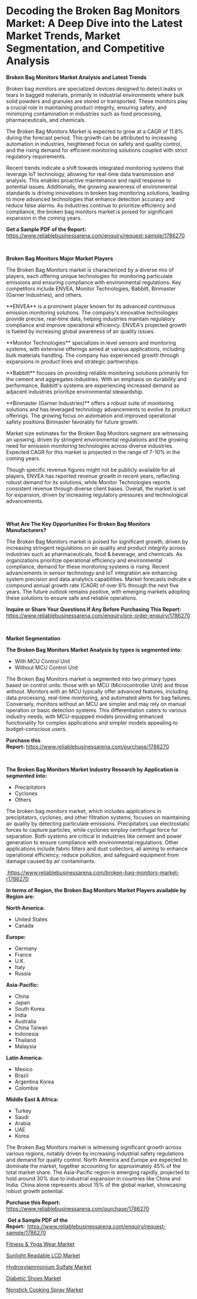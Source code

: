 <p><h1>Decoding the Broken Bag Monitors Market: A Deep Dive into the Latest Market Trends, Market Segmentation, and Competitive Analysis</h1></p><p><strong>Broken Bag Monitors Market Analysis and Latest Trends</strong></p>
<p><p>Broken bag monitors are specialized devices designed to detect leaks or tears in bagged materials, primarily in industrial environments where bulk solid powders and granules are stored or transported. These monitors play a crucial role in maintaining product integrity, ensuring safety, and minimizing contamination in industries such as food processing, pharmaceuticals, and chemicals. </p><p>The Broken Bag Monitors Market is expected to grow at a CAGR of 11.8% during the forecast period. This growth can be attributed to increasing automation in industries, heightened focus on safety and quality control, and the rising demand for efficient monitoring solutions coupled with strict regulatory requirements. </p><p>Recent trends indicate a shift towards integrated monitoring systems that leverage IoT technology, allowing for real-time data transmission and analysis. This enables proactive maintenance and rapid response to potential issues. Additionally, the growing awareness of environmental standards is driving innovations in broken bag monitoring solutions, leading to more advanced technologies that enhance detection accuracy and reduce false alarms. As industries continue to prioritize efficiency and compliance, the broken bag monitors market is poised for significant expansion in the coming years.</p></p>
<p><strong>Get a Sample PDF of the Report:&nbsp;</strong> <a href="https://www.reliablebusinessarena.com/enquiry/request-sample/1786270?utm_campaign=1497&utm_medium=2&utm_source=Github&utm_content=ia&utm_term=09102024&utm_id=broken-bag-monitors">https://www.reliablebusinessarena.com/enquiry/request-sample/1786270</a></p>
<p>&nbsp;</p>
<p><strong>Broken Bag Monitors Major Market Players</strong></p>
<p><p>The Broken Bag Monitors market is characterized by a diverse mix of players, each offering unique technologies for monitoring particulate emissions and ensuring compliance with environmental regulations. Key competitors include ENVEA, Monitor Technologies, Babbitt, Binmaster (Garner Industries), and others.</p><p>**ENVEA** is a prominent player known for its advanced continuous emission monitoring solutions. The company's innovative technologies provide precise, real-time data, helping industries maintain regulatory compliance and improve operational efficiency. ENVEA's projected growth is fueled by increasing global awareness of air quality issues.</p><p>**Monitor Technologies** specializes in level sensors and monitoring systems, with extensive offerings aimed at various applications, including bulk materials handling. The company has experienced growth through expansions in product lines and strategic partnerships.</p><p>**Babbitt** focuses on providing reliable monitoring solutions primarily for the cement and aggregates industries. With an emphasis on durability and performance, Babbitt's systems are experiencing increased demand as adjacent industries prioritize environmental stewardship.</p><p>**Binmaster (Garner Industries)** offers a robust suite of monitoring solutions and has leveraged technology advancements to evolve its product offerings. The growing focus on automation and improved operational safety positions Binmaster favorably for future growth.</p><p>Market size estimates for the Broken Bag Monitors segment are witnessing an upswing, driven by stringent environmental regulations and the growing need for emission monitoring technologies across diverse industries. Expected CAGR for this market is projected in the range of 7-10% in the coming years.</p><p>Though specific revenue figures might not be publicly available for all players, ENVEA has reported revenue growth in recent years, reflecting robust demand for its solutions, while Monitor Technologies reports consistent revenue through diverse client bases. Overall, the market is set for expansion, driven by increasing regulatory pressures and technological advancements.</p></p>
<p>&nbsp;</p>
<p><strong>What Are The Key Opportunities For Broken Bag Monitors Manufacturers?</strong></p>
<p><p>The Broken Bag Monitors market is poised for significant growth, driven by increasing stringent regulations on air quality and product integrity across industries such as pharmaceuticals, food & beverage, and chemicals. As organizations prioritize operational efficiency and environmental compliance, demand for these monitoring systems is rising. Recent advancements in sensor technology and IoT integration are enhancing system precision and data analytics capabilities. Market forecasts indicate a compound annual growth rate (CAGR) of over 6% through the next five years. The future outlook remains positive, with emerging markets adopting these solutions to ensure safe and reliable operations.</p></p>
<p><strong>Inquire or Share Your Questions If Any Before Purchasing This Report:</strong> <a href="https://www.reliablebusinessarena.com/enquiry/pre-order-enquiry/1786270?utm_campaign=1497&utm_medium=2&utm_source=Github&utm_content=ia&utm_term=09102024&utm_id=broken-bag-monitors">https://www.reliablebusinessarena.com/enquiry/pre-order-enquiry/1786270</a></p>
<p>&nbsp;</p>
<p><strong>Market Segmentation</strong></p>
<p><strong>The Broken Bag Monitors Market Analysis by types is segmented into:</strong></p>
<p><ul><li>With MCU Control Unit</li><li>Without MCU Control Unit</li></ul></p>
<p><p>The Broken Bag Monitors market is segmented into two primary types based on control units: those with an MCU (Microcontroller Unit) and those without. Monitors with an MCU typically offer advanced features, including data processing, real-time monitoring, and automated alerts for bag failures. Conversely, monitors without an MCU are simpler and may rely on manual operation or basic detection systems. This differentiation caters to various industry needs, with MCU-equipped models providing enhanced functionality for complex applications and simpler models appealing to budget-conscious users.</p></p>
<p><strong>Purchase this Report:&nbsp;</strong><a href="https://www.reliablebusinessarena.com/purchase/1786270?utm_campaign=1497&utm_medium=2&utm_source=Github&utm_content=ia&utm_term=09102024&utm_id=broken-bag-monitors">https://www.reliablebusinessarena.com/purchase/1786270</a></p>
<p>&nbsp;</p>
<p><strong>The Broken Bag Monitors Market Industry Research by Application is segmented into:</strong></p>
<p><ul><li>Precipitators</li><li>Cyclones</li><li>Others</li></ul></p>
<p><p>The broken bag monitors market, which includes applications in precipitators, cyclones, and other filtration systems, focuses on maintaining air quality by detecting particulate emissions. Precipitators use electrostatic forces to capture particles, while cyclones employ centrifugal force for separation. Both systems are critical in industries like cement and power generation to ensure compliance with environmental regulations. Other applications include fabric filters and dust collectors, all aiming to enhance operational efficiency, reduce pollution, and safeguard equipment from damage caused by air contaminants.</p></p>
<p><a href="https://www.reliablebusinessarena.com/broken-bag-monitors-market-r1786270?utm_campaign=1497&utm_medium=2&utm_source=Github&utm_content=ia&utm_term=09102024&utm_id=broken-bag-monitors">&nbsp;https://www.reliablebusinessarena.com/broken-bag-monitors-market-r1786270</a></p>
<p><strong>In terms of Region, the Broken Bag Monitors Market Players available by Region are:</strong></p>
<p>
    <p> <strong> North America: </strong>
        <ul>
            <li>United States</li>
            <li>Canada</li>
        </ul>
        </p> 
    <p> <strong> Europe: </strong>
        <ul>
            <li>Germany</li>
            <li>France</li>
            <li>U.K.</li>
            <li>Italy</li>
            <li>Russia</li>
        </ul>
        </p> 
    <p> <strong> Asia-Pacific: </strong>
        <ul>
            <li>China</li>
            <li>Japan</li>
            <li>South Korea</li>
            <li>India</li>
            <li>Australia</li>
            <li>China Taiwan</li>
            <li>Indonesia</li>
            <li>Thailand</li>
            <li>Malaysia</li>
        </ul>
        </p> 
    <p> <strong> Latin America: </strong>
        <ul>
            <li>Mexico</li>
            <li>Brazil</li>
            <li>Argentina Korea</li>
            <li>Colombia</li>
        </ul>
        </p> 
    <p> <strong> Middle East & Africa: </strong>
        <ul>
            <li>Turkey</li>
            <li>Saudi</li>
            <li>Arabia</li>
            <li>UAE</li>
            <li>Korea</li>
        </ul>
    </p>
    </p>
<p><p>The Broken Bag Monitors market is witnessing significant growth across various regions, notably driven by increasing industrial safety regulations and demand for quality control. North America and Europe are expected to dominate the market, together accounting for approximately 45% of the total market share. The Asia-Pacific region is emerging rapidly, projected to hold around 30% due to industrial expansion in countries like China and India. China alone represents about 15% of the global market, showcasing robust growth potential.</p></p>
<p><strong>Purchase this Report: </strong><a href="https://www.reliablebusinessarena.com/purchase/1786270?utm_campaign=1497&utm_medium=2&utm_source=Github&utm_content=ia&utm_term=09102024&utm_id=broken-bag-monitors">https://www.reliablebusinessarena.com/purchase/1786270</a></p>
<p>&nbsp;<strong>Get a Sample PDF of the Report:&nbsp;&nbsp;</strong><a href="https://www.reliablebusinessarena.com/enquiry/request-sample/1786270?utm_campaign=1497&utm_medium=2&utm_source=Github&utm_content=ia&utm_term=09102024&utm_id=broken-bag-monitors">https://www.reliablebusinessarena.com/enquiry/request-sample/1786270</a></p>
<p><strong></strong></p>
<p><p><a href="https://www.linkedin.com/pulse/fitness-yoga-wear-market-outlook-complete-industry-analysis-91cje?utm_campaign=1497&utm_medium=2&utm_source=Github&utm_content=ia&utm_term=09102024&utm_id=broken-bag-monitors">Fitness & Yoga Wear Market</a></p><p><a href="https://www.linkedin.com/pulse/sunlight-readable-lcd-market-size-growth-trends-industry-analysis-lf5yf?utm_campaign=1497&utm_medium=2&utm_source=Github&utm_content=ia&utm_term=09102024&utm_id=broken-bag-monitors">Sunlight Readable LCD Market</a></p><p><a href="https://www.linkedin.com/pulse/global-hydroxylammonium-sulfate-market-trends-innovations-kv2oe?trackingId=6PnlEeijQgWfME%2BfsjL%2BmQ%3D%3D&utm_campaign=1497&utm_medium=2&utm_source=Github&utm_content=ia&utm_term=09102024&utm_id=broken-bag-monitors">Hydroxylammonium Sulfate Market</a></p><p><a href="https://www.linkedin.com/pulse/booming-diabetic-shoes-market-sector-analysis-growth-projections-lmpwe?utm_campaign=1497&utm_medium=2&utm_source=Github&utm_content=ia&utm_term=09102024&utm_id=broken-bag-monitors">Diabetic Shoes Market</a></p><p><a href="https://www.linkedin.com/pulse/global-nonstick-cooking-spray-market-analysis-key-trends-future-rxnec?trackingId=c773qgsORcqEgafxVjPyPw%3D%3D&utm_campaign=1497&utm_medium=2&utm_source=Github&utm_content=ia&utm_term=09102024&utm_id=broken-bag-monitors">Nonstick Cooking Spray Market</a></p></p>